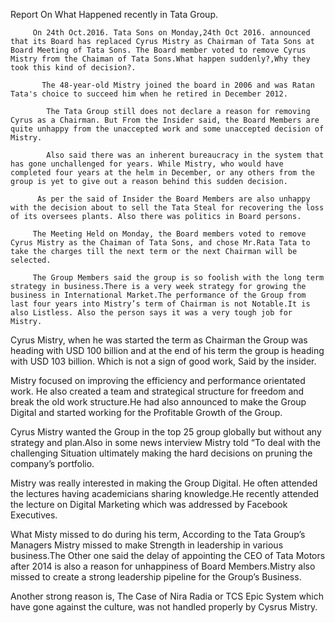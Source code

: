 Report On What Happened recently in Tata Group.




         On 24th Oct.2016. Tata Sons on Monday,24th Oct 2016. announced that its Board has replaced Cyrus Mistry as Chairman of Tata Sons at Board Meeting of Tata Sons. The Board member voted to remove Cyrus Mistry from the Chaiman of Tata Sons.What happen suddenly?,Why they took this kind of decision?. 

           The 48-year-old Mistry joined the board in 2006 and was Ratan Tata's choice to succeed him when he retired in December 2012.

            The Tata Group still does not declare a reason for removing Cyrus as a Chairman. But From the Insider said, the Board Members are quite unhappy from the unaccepted work and some unaccepted decision of Mistry. 

            Also said there was an inherent bureaucracy in the system that has gone unchallenged for years. While Mistry, who would have completed four years at the helm in December, or any others from the group is yet to give out a reason behind this sudden decision.

          As per the said of Insider the Board Members are also unhappy with the decision about to sell the Tata Steal for recovering the loss of its oversees plants. Also there was politics in Board persons.

         The Meeting Held on Monday, the Board members voted to remove Cyrus Mistry as the Chaiman of Tata Sons, and chose Mr.Rata Tata to take the charges till the next term or the next Chairman will be selected.

         The Group Members said the group is so foolish with the long term strategy in business.There is a very week strategy for growing the business in International Market.The performance of the Group from last four years into Mistry’s term of Chairman is not Notable.It is also Listless. Also the person says it was a very tough job for Mistry.

 Cyrus Mistry, when he was started the term as Chairman the Group was heading with USD 100 billion and at the end of his term the group is heading with USD 103 billion. Which is not a sign of good work, Said by the insider.

Mistry focused on improving the efficiency and performance orientated work. He also created a team and strategical structure for freedom and break the old work structure.He had also announced to make the Group Digital and started working for the Profitable Growth of the Group.

Cyrus Mistry wanted the Group in the top 25 group globally but without any strategy and plan.Also in some news interview Mistry told “To deal with the challenging Situation ultimately making the hard decisions on pruning the company’s portfolio.


Mistry was really interested in making the Group Digital. He often attended the lectures having academicians sharing knowledge.He recently attended the lecture on Digital Marketing which was addressed by Facebook Executives.

What Misty missed to do during his term, According to the Tata Group’s Managers Mistry missed to make Strength in leadership in various business.The Other one said the delay of appointing the CEO of Tata Motors after 2014 is also a reason for unhappiness of Board Members.Mistry also missed to create a strong leadership pipeline for the Group’s Business.

Another strong reason is, The Case of Nira Radia or TCS Epic System which have gone against the culture, was not handled properly by Cysrus Mistry.




  

